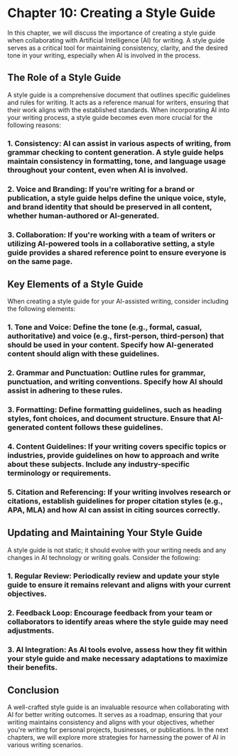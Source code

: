 Chapter 10: Creating a Style Guide
==================================

In this chapter, we will discuss the importance of creating a style guide when collaborating with Artificial Intelligence (AI) for writing. A style guide serves as a critical tool for maintaining consistency, clarity, and the desired tone in your writing, especially when AI is involved in the process.

The Role of a Style Guide
-------------------------

A style guide is a comprehensive document that outlines specific guidelines and rules for writing. It acts as a reference manual for writers, ensuring that their work aligns with the established standards. When incorporating AI into your writing process, a style guide becomes even more crucial for the following reasons:

### 1. **Consistency**: AI can assist in various aspects of writing, from grammar checking to content generation. A style guide helps maintain consistency in formatting, tone, and language usage throughout your content, even when AI is involved.

### 2. **Voice and Branding**: If you're writing for a brand or publication, a style guide helps define the unique voice, style, and brand identity that should be preserved in all content, whether human-authored or AI-generated.

### 3. **Collaboration**: If you're working with a team of writers or utilizing AI-powered tools in a collaborative setting, a style guide provides a shared reference point to ensure everyone is on the same page.

Key Elements of a Style Guide
-----------------------------

When creating a style guide for your AI-assisted writing, consider including the following elements:

### 1. **Tone and Voice**: Define the tone (e.g., formal, casual, authoritative) and voice (e.g., first-person, third-person) that should be used in your content. Specify how AI-generated content should align with these guidelines.

### 2. **Grammar and Punctuation**: Outline rules for grammar, punctuation, and writing conventions. Specify how AI should assist in adhering to these rules.

### 3. **Formatting**: Define formatting guidelines, such as heading styles, font choices, and document structure. Ensure that AI-generated content follows these guidelines.

### 4. **Content Guidelines**: If your writing covers specific topics or industries, provide guidelines on how to approach and write about these subjects. Include any industry-specific terminology or requirements.

### 5. **Citation and Referencing**: If your writing involves research or citations, establish guidelines for proper citation styles (e.g., APA, MLA) and how AI can assist in citing sources correctly.

Updating and Maintaining Your Style Guide
-----------------------------------------

A style guide is not static; it should evolve with your writing needs and any changes in AI technology or writing goals. Consider the following:

### 1. **Regular Review**: Periodically review and update your style guide to ensure it remains relevant and aligns with your current objectives.

### 2. **Feedback Loop**: Encourage feedback from your team or collaborators to identify areas where the style guide may need adjustments.

### 3. **AI Integration**: As AI tools evolve, assess how they fit within your style guide and make necessary adaptations to maximize their benefits.

Conclusion
----------

A well-crafted style guide is an invaluable resource when collaborating with AI for better writing outcomes. It serves as a roadmap, ensuring that your writing maintains consistency and aligns with your objectives, whether you're writing for personal projects, businesses, or publications. In the next chapters, we will explore more strategies for harnessing the power of AI in various writing scenarios.
